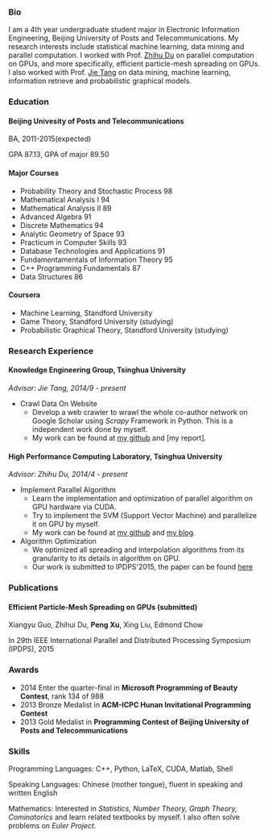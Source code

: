 ### Bio

I am a 4th year undergraduate student major in Electronic Information Engineering, Beijing University of Posts and Telecommunications. My research interests include statistical machine learning, data mining and parallel computation. I worked with Prof. [Zhihu Du](http://hpclab.cs.tsinghua.edu.cn/~duzh) on parallel computation on GPUs, and more specifically, efficient particle-mesh spreading on GPUs. I also worked with Prof. [Jie Tang](http://keg.cs.tsinghua.edu.cn/jietang/) on data mining, machine learning, information retrieve and probabilistic graphical models.

### Education

#### Beijing Univesity of Posts and Telecommunications

BA, 2011-2015(expected)

GPA 87.13, GPA of major 89.50

#### Major Courses

- Probability Theory and Stochastic Process 98
- Mathematical Analysis I 94
- Mathematical Analysis II 89
- Advanced Algebra 91
- Discrete Mathematics 94
- Analytic Geometry of Space 93
- Practicum in Computer Skills 93
- Database Technologies and Applications 91
- Fundamentamentals of Information Theory 95
- C++ Programming Fundamentals 87
- Data Structures 86

#### Coursera

- Machine Learning, Standford University
- Game Theory, Standford University (studying)
- Probabilistic Graphical Theory, Standford University (studying)

### Research Experience

#### Knowledge Engineering Group, Tsinghua University

*Advisor: Jie Tang, 2014/9 - present*

- Crawl Data On Website
	- Develop a web crawler to wrawl the whole co-author network on Google Scholar using *Scrapy* Framework in Python. This is a independent work done by myself.
	- My work can be found at [my github](https://github.com/billy-inn) and [my report].

#### High Performance Computing Laboratory, Tsinghua University

*Advisor: Zhihu Du, 2014/4 - present*

- Implement Parallel Algorithm
	- Learn the implementation and optimization of parallel algorithm on GPU hardware via CUDA.
	- Try to implement the SVM (Support Vector Machine) and parallelize it on GPU by myself.
	- My work can be found at [my github](http://github.com/billy-inn) and [my blog](http://billyinn.wordpress.com/).
- Algorithm Optimization
	- We optimized all spreading and interpolation algorithms from its granularity to its details in algorithm on GPU.
	- Our work is submitted to IPDPS'2015, the paper can be found [here](http://github.com/billy-inn)

### Publications

#### Efficient Particle-Mesh Spreading on GPUs (submitted)

Xiangyu Guo, Zhihui Du, **Peng Xu**, Xing Liu, Edmond Chow

In 29th IEEE International Parallel and Distributed Processing Symposium (IPDPS), 2015

### Awards

- 2014 Enter the quarter-final in **Microsoft Programming of Beauty Contest**, rank 134 of 988
- 2013 Bronze Medalist in **ACM-ICPC Hunan Invitational Programming Contest**
- 2013 Gold Medalist in **Programming Contest of Beijing University of Posts and Telecommunications**

### Skills

Programming Languages: C++, Python, LaTeX, CUDA, Matlab, Shell

Speaking Languages: Chinese (mother tongue), fluent in speaking and written English

Mathematics: Interested in *Statistics, Number Theory, Graph Theory, Cominatorics* and learn related textbooks by myself. I also often solve problems on *Euler Project*.

